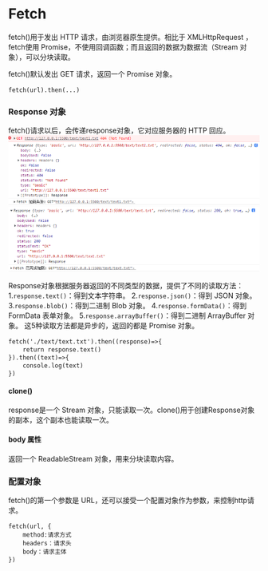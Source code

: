 Fetch
===
fetch()用于发出 HTTP 请求，由浏览器原生提供。相比于 XMLHttpRequest ，fetch使用 Promise，不使用回调函数；而且返回的数据为数据流（Stream 对象），可以分块读取。

fetch()默认发出 GET 请求，返回一个 Promise 对象。
```
fetch(url).then(...)
```
###  Response 对象
fetch()请求以后，会传递response对象，它对应服务器的 HTTP 回应。
![](./相关文件/13.1.png)
![](./相关文件/13.2.png)

Response对象根据服务器返回的不同类型的数据，提供了不同的读取方法：
1.`response.text()`：得到文本字符串。
2.`response.json()`：得到 JSON 对象。
3.`response.blob()`：得到二进制 Blob 对象。
4.`response.formData()`：得到 FormData 表单对象。
5.`response.arrayBuffer()`：得到二进制 ArrayBuffer 对象。
这5种读取方法都是异步的，返回的都是 Promise 对象。
```
fetch('./text/text.txt').then((response)=>{
    return response.text()
}).then((text)=>{
    console.log(text)
})
```

#### clone()
response是一个 Stream 对象，只能读取一次。clone()用于创建Response对象的副本，这个副本也能读取一次。

#### body 属性
返回一个 ReadableStream 对象，用来分块读取内容。

###  配置对象
fetch()的第一个参数是 URL，还可以接受一个配置对象作为参数，来控制http请求。
```
fetch(url, {
    method:请求方式
    headers：请求头
    body：请求主体
})
```
